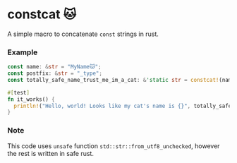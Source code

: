 # constcat 🐱

A simple macro to concatenate `const` strings in rust.

### Example
```rust
const name: &str = "MyName🐱";
const postfix: &str = "_type";
const totally_safe_name_trust_me_im_a_cat: &'static str = constcat!(name, postfix); 

#[test]
fn it_works() {
  println!("Hello, world! Looks like my cat's name is {}", totally_safe_name_trust_me_im_a_cat);
}
```

### Note
This code uses `unsafe` function `std::str::from_utf8_unchecked`, however the rest is written in safe rust.
